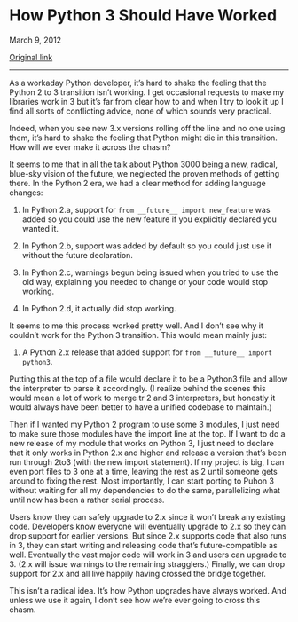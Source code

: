 How Python 3 Should Have Worked
===============================

March 9, 2012

[Original link](http://www.aaronsw.com/weblog/python3)

* * * * *

As a workaday Python developer, it’s hard to shake the feeling that the
Python 2 to 3 transition isn’t working. I get occasional requests to
make my libraries work in 3 but it’s far from clear how to and when I
try to look it up I find all sorts of conflicting advice, none of which
sounds very practical.

Indeed, when you see new 3.x versions rolling off the line and no one
using them, it’s hard to shake the feeling that Python might die in this
transition. How will we ever make it across the chasm?

It seems to me that in all the talk about Python 3000 being a new,
radical, blue-sky vision of the future, we neglected the proven methods
of getting there. In the Python 2 era, we had a clear method for adding
language changes:

1.  In Python 2.a, support for `from __future__ import new_feature` was
    added so you could use the new feature if you explicitly declared
    you wanted it.

2.  In Python 2.b, support was added by default so you could just use it
    without the future declaration.

3.  In Python 2.c, warnings begun being issued when you tried to use the
    old way, explaining you needed to change or your code would stop
    working.

4.  In Python 2.d, it actually did stop working.

It seems to me this process worked pretty well. And I don’t see why it
couldn’t work for the Python 3 transition. This would mean mainly just:

1.  A Python 2.x release that added support for
    `from __future__ import python3`.

Putting this at the top of a file would declare it to be a Python3 file
and allow the interpreter to parse it accordingly. (I realize behind the
scenes this would mean a lot of work to merge tr 2 and 3 interpreters,
but honestly it would always have been better to have a unified codebase
to maintain.)

Then if I wanted my Python 2 program to use some 3 modules, I just need
to make sure those modules have the import line at the top. If I want to
do a new release of my module that works on Python 3, I just need to
declare that it only works in Python 2.x and higher and release a
version that’s been run through 2to3 (with the new import statement). If
my project is big, I can even port files to 3 one at a time, leaving the
rest as 2 until someone gets around to fixing the rest. Most
importantly, I can start porting to Puhon 3 without waiting for all my
dependencies to do the same, parallelizing what until now has been a
rather serial process.

Users know they can safely upgrade to 2.x since it won’t break any
existing code. Developers know everyone will eventually upgrade to 2.x
so they can drop support for earlier versions. But since 2.x supports
code that also runs in 3, they can start writing and releasing code
that’s future-compatible as well. Eventually the vast major code will
work in 3 and users can upgrade to 3. (2.x will issue warnings to the
remaining stragglers.) Finally, we can drop support for 2.x and all live
happily having crossed the bridge together.

This isn’t a radical idea. It’s how Python upgrades have always worked.
And unless we use it again, I don’t see how we’re ever going to cross
this chasm.
